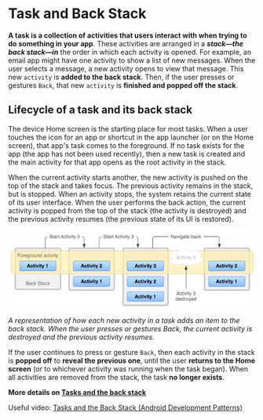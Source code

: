# Task and Back Stack
**A task is a collection of activities that users interact with when trying to do something in your 
app**. These activities are arranged in a **_stack—the back stack—in_** the order in which each activity is 
opened. For example, an email app might have one activity to show a list of new messages. When the 
user selects a message, a new activity opens to view that message. This new `activity` is **added to the 
back stack**. Then, if the user presses or gestures `Back`, that new `activity` is **finished and popped 
off the stack**.

## Lifecycle of a task and its back stack

The device Home screen is the starting place for most tasks. When a user touches the icon for an app
or shortcut in the app launcher (or on the Home screen), that app's task comes to the foreground.
If no task exists for the app (the app has not been used recently), then a new task is created and
the main activity for that app opens as the root activity in the stack.

When the current activity starts another, the new activity is pushed on the top of the stack and
takes focus. The previous activity remains in the stack, but is stopped. When an activity stops,
the system retains the current state of its user interface. When the user performs the back action,
the current activity is popped from the top of the stack (the activity is destroyed) and the
previous activity resumes (the previous state of its UI is restored).

![back_stack_diagram](../res/diagram_backstack.png)

_A representation of how each new activity in a task adds an item to the back stack. When the user 
presses or gestures Back, the current activity is destroyed and the previous activity resumes._

If the user continues to press or gesture `Back`, then each activity in the stack is **popped off** to 
**reveal the previous one**, until the user **returns to the Home screen** (or to whichever activity was 
running when the task began). When all activities are removed from the stack, the task **no longer 
exists**.

**More details on [Tasks and the back stack](https://developer.android.com/guide/components/activities/tasks-and-back-stack)**

Useful video: [Tasks and the Back Stack (Android Development Patterns)](https://youtu.be/MvIlVsXxXmY)